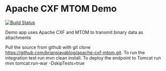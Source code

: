 # Apache CXF MTOM Demo

[![Build Status](https://drone.io/github.com/briansjavablog/apache-cxf-mtom/status.png)](https://drone.io/github.com/briansjavablog/apache-cxf-mtom/latest)

Demo app uses Apache CXF and MTOM to transmit binary data as attachments

Pull the source from github with git clone https://github.com/briansjavablog/apache-cxf-mtom.git. To run the integration test run mvn clean install. To deploy the endpoint to Tomcat run mvn tomcat:run-war -DskipTests=true
